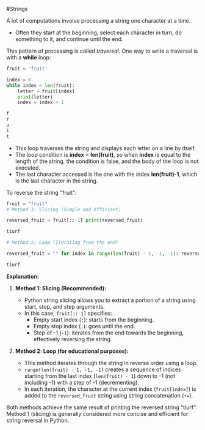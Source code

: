 #Strings 

A lot of computations involve processing a string one character at a time.
- Often they start at the beginning, select each character in turn, do something to it, and continue until the end.

This pattern of processing is called *traversal*. One way to write a traversal is with a **while** loop:
```python
fruit = 'fruit'

index = 0
while index < len(fruit):
    letter = fruit[index]
    print(letter)
    index = index + 1

f
r
u
i
t
```
- This loop traverses the string and displays each letter on a line by itself.
- The loop condition is **index** < **len(fruit)**, so when **index** is equal to the length of the string, the condition is false, and the body of the loop is not executed.
- The last character accessed is the one with the index **len(fruit)-1**, which is the last character in the string.

To reverse the string "fruit":
```python
fruit = "fruit"
# Method 1: Slicing (Simple and efficient) 

reversed_fruit = fruit[::-1] print(reversed_fruit)

tiurf

# Method 2: Loop (Iterating from the end) 

reversed_fruit = "" for index in range(len(fruit) - 1, -1, -1): reversed_fruit += fruit[index] print(reversed_fruit)  

tiurf
```
**Explanation:**

1. **Method 1: Slicing (Recommended):**
    
    - Python string slicing allows you to extract a portion of a string using start, stop, and step arguments.
    - In this case, `fruit[::-1]` specifies:
        - Empty start index (`:`): starts from the beginning.
        - Empty stop index (`:`): goes until the end.
        - Step of -1 (`-1`): iterates from the end towards the beginning, effectively reversing the string.
2. **Method 2: Loop (for educational purposes):**
    
    - This method iterates through the string in reverse order using a loop.
    - `range(len(fruit) - 1, -1, -1)` creates a sequence of indices starting from the last index (`len(fruit) - 1`) down to -1 (not including -1) with a step of -1 (decrementing).
    - In each iteration, the character at the current index (`fruit[index]`) is added to the `reversed_fruit` string using string concatenation (`+=`).

Both methods achieve the same result of printing the reversed string "tiurf". Method 1 (slicing) is generally considered more concise and efficient for string reversal in Python.